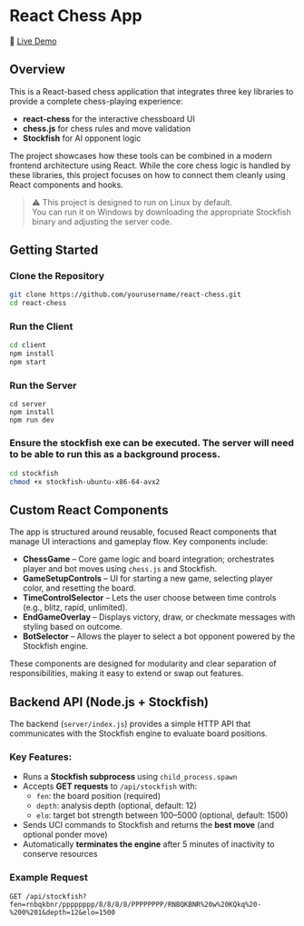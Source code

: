 # React Chess App

🚀 [Live Demo](http://164.92.71.189:4000/)

## Overview  
This is a React-based chess application that integrates three key libraries to provide a complete chess-playing experience:

- **react-chess** for the interactive chessboard UI  
- **chess.js** for chess rules and move validation  
- **Stockfish** for AI opponent logic

The project showcases how these tools can be combined in a modern frontend architecture using React. While the core chess logic is handled by these libraries, this project focuses on how to connect them cleanly using React components and hooks.

> ⚠️ This project is designed to run on Linux by default.  
> You can run it on Windows by downloading the appropriate Stockfish binary and adjusting the server code.

## Getting Started  

### Clone the Repository

```bash
git clone https://github.com/yourusername/react-chess.git
cd react-chess
```

### Run the Client
``` bash
cd client
npm install
npm start
```

### Run the Server
``` 
cd server
npm install
npm run dev
```

### Ensure the stockfish exe can be executed. The server will need to be able to run this as a background process.
``` bash
cd stockfish
chmod +x stockfish-ubuntu-x86-64-avx2
```


## Custom React Components

The app is structured around reusable, focused React components that manage UI interactions and gameplay flow. Key components include:

- **ChessGame** – Core game logic and board integration; orchestrates player and bot moves using `chess.js` and Stockfish.
- **GameSetupControls** – UI for starting a new game, selecting player color, and resetting the board.
- **TimeControlSelector** – Lets the user choose between time controls (e.g., blitz, rapid, unlimited).
- **EndGameOverlay** – Displays victory, draw, or checkmate messages with styling based on outcome.
- **BotSelector** – Allows the player to select a bot opponent powered by the Stockfish engine.

These components are designed for modularity and clear separation of responsibilities, making it easy to extend or swap out features.

## Backend API (Node.js + Stockfish)

The backend (`server/index.js`) provides a simple HTTP API that communicates with the Stockfish engine to evaluate board positions.

### Key Features:
- Runs a **Stockfish subprocess** using `child_process.spawn`
- Accepts **GET requests** to `/api/stockfish` with:
  - `fen`: the board position (required)
  - `depth`: analysis depth (optional, default: 12)
  - `elo`: target bot strength between 100–5000 (optional, default: 1500)
- Sends UCI commands to Stockfish and returns the **best move** (and optional ponder move)
- Automatically **terminates the engine** after 5 minutes of inactivity to conserve resources

### Example Request

```http
GET /api/stockfish?fen=rnbqkbnr/pppppppp/8/8/8/8/PPPPPPPP/RNBQKBNR%20w%20KQkq%20-%200%201&depth=12&elo=1500

